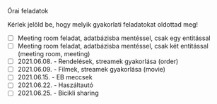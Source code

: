 Órai feladatok

Kérlek jelöld be, hogy melyik gyakorlati feladatokat oldottad meg!

* [ ] Meeting room feladat, adatbázisba mentéssel, csak egy entitással
* [ ] Meeting room feladat, adatbázisba mentéssel, csak két entitással (meeting room, meeting)
* [ ] 2021.06.08. - Rendelések, streamek gyakorlása (order)
* [ ] 2021.06.09. - Filmek, streamek gyakorlása (movie)
* [ ] 2021.06.15. - EB meccsek
* [ ] 2021.06.22. - Haszáltautó
* [ ] 2021.06.25. - Bicikli sharing
